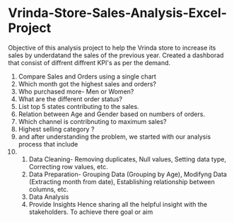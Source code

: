 # Vrinda-Store-Sales-Analysis-Excel-Project
Objective of this analysis project to help the Vrinda store to increase its sales by underdatand the sales of the previous year.
Created a dashborad that consist of diffrent diffrent KPI's as per the demand.
1. Compare Sales and Orders using a single chart
2. Which month got the highest sales and orders?
3. Who purchased more- Men or Women?
4. What are the different order status?
5. List top 5 states contributing to the sales.
6. Relation between Age and Gender based on numbers of orders.
7. Which channel is contribnuting to maximum sales?
8. Highest selling category ?
9. and after understanding the problem, we started with our analysis process that include
10. 1) Data Cleaning- Removing duplicates, Null values, Setting data type, Correcting row values, etc.
    2) Data Preparation- Grouping Data (Grouping by Age), Modifyng Data (Extracting month from date), Establishing relationship between columns, etc.
    3) Data Analysis
    4) Provide Insights
Hence sharing all the helpful insight with the stakeholders.
To achieve there goal or aim 
